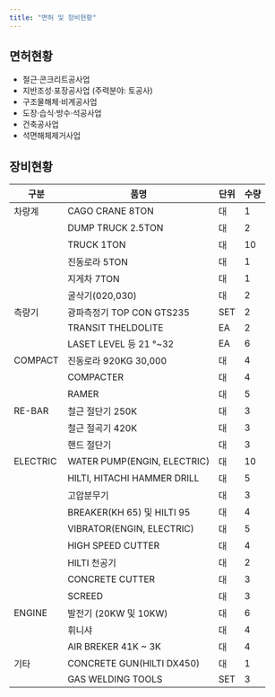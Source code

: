 ```yaml
---
title: "면허 및 장비현황"
---
```


## 면허현황

- 철근·콘크리트공사업
- 지반조성·포장공사업 (주력분야: 토공사)
- 구조물해체·비계공사업
- 도장·습식·방수·석공사업
- 건축공사업
- 석면해체제거사업

## 장비현황

| 구분 | 품명 | 단위 | 수량 |
|---|---|---|---|
| 차량계 | CAGO CRANE 8TON | 대 | 1 |
| | DUMP TRUCK 2.5TON | 대 | 2 |
| | TRUCK 1TON | 대 | 10 |
| | 진동로라 5TON | 대 | 1 |
| | 지게차 7TON | 대 | 1 |
| | 굴삭기(020,030) | 대 | 2 |
| 측량기 | 광파측정기 TOP CON GTS235 | SET | 2 |
| | TRANSIT THELDOLITE | EA | 2 |
| | LASET LEVEL 등 21 °~32 | EA | 6 |
| COMPACT | 진동로라 920KG 30,000 | 대 | 4 |
| | COMPACTER | 대 | 4 |
| | RAMER | 대 | 5 |
| RE-BAR | 철근 절단기 250K | 대 | 3 |
| | 철근 절곡기 420K | 대 | 3 |
| | 핸드 절단기 | 대 | 3 |
| ELECTRIC | WATER PUMP(ENGIN, ELECTRIC) | 대 | 10 |
| | HILTI, HITACHI HAMMER DRILL | 대 | 5 |
| | 고압분무기 | 대 | 3 |
| | BREAKER(KH 65) 및 HILTI 95 | 대 | 4 |
| | VIBRATOR(ENGIN, ELECTRIC) | 대 | 5 |
| | HIGH SPEED CUTTER | 대 | 4 |
| | HILTI 천공기 | 대 | 2 |
| | CONCRETE CUTTER | 대 | 3 |
| | SCREED | 대 | 3 |
| ENGINE | 발전기 (20KW 및 10KW) | 대 | 6 |
| | 휘니샤 | 대 | 4 |
| | AIR BREKER 41K ~ 3K | 대 | 4 |
| 기타 | CONCRETE GUN(HILTI DX450) | 대 | 1 |
| | GAS WELDING TOOLS | SET | 3 |
